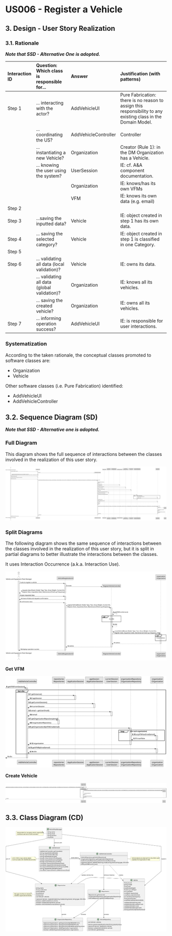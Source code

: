 # US006 - Register a Vehicle

## 3. Design - User Story Realization 

### 3.1. Rationale

_**Note that SSD - Alternative One is adopted.**_

| Interaction ID | Question: Which class is responsible for...   | Answer               | Justification (with patterns)                                                                                 |
|:---------------|:----------------------------------------------|:---------------------|:--------------------------------------------------------------------------------------------------------------|
| Step 1  		     | 	... interacting with the actor?              | AddVehicleUI         | Pure Fabrication: there is no reason to assign this responsibility to any existing class in the Domain Model. |
| 			  		        | 	... coordinating the US?                     | AddVehicleController | Controller                                                                                                    |
| 			  		        | 	... instantiating a new Vehicle?             | Organization         | Creator (Rule 1): in the DM Organization has a Vehicle.                                                       |
| 			  		        | ... knowing the user using the system?        | UserSession          | IE: cf. A&A component documentation.                                                                          |
| 			  		        | 							                                       | Organization         | IE: knows/has its own VFMs                                                                                    |
| 			  		        | 							                                       | VFM                  | IE: knows its own data (e.g. email)                                                                           |
| Step 2  		     | 							                                       |                      |                                                                                                               |
| Step 3  		     | 	...saving the inputted data?                 | Vehicle              | IE: object created in step 1 has its own data.                                                                |
| Step 4  		     | 	... saving the selected category?            | Vehicle              | IE: object created in step 1 is classified in one Category.                                                   |
| Step 5  		     | 							                                       |                      |                                                                                                               |              
| Step 6  		     | 	... validating all data (local validation)?  | Vehicle              | IE: owns its data.                                                                                            | 
| 			  		        | 	... validating all data (global validation)? | Organization         | IE: knows all its vehicles.                                                                                      | 
| 			  		        | 	... saving the created vehicle?                 | Organization         | IE: owns all its vehicles.                                                                                       | 
| Step 7  		     | 	... informing operation success?             | AddVehicleUI         | IE: is responsible for user interactions.                                                                     | 

### Systematization ##

According to the taken rationale, the conceptual classes promoted to software classes are: 

* Organization
* Vehicle

Other software classes (i.e. Pure Fabrication) identified: 

* AddVehicleUI  
* AddVehicleController


## 3.2. Sequence Diagram (SD)

_**Note that SSD - Alternative one is adopted.**_

### Full Diagram

This diagram shows the full sequence of interactions between the classes involved in the realization of this user story.

![Sequence Diagram - Full](svg/us006-sequence-diagram-full.svg)

### Split Diagrams

The following diagram shows the same sequence of interactions between the classes involved in the realization of this user story, but it is split in partial diagrams to better illustrate the interactions between the classes.

It uses Interaction Occurrence (a.k.a. Interaction Use).

![Sequence Diagram - split](svg/us006-sequence-diagram-split.svg)

**Get VFM**

![Sequence Diagram - Partial - Get VFM](svg/us006-sequence-diagram-partial-get-VFM.svg)

**Create Vehicle**

![Sequence Diagram - Partial - Create Vehicle](svg/us006-sequence-diagram-partial-create-vehicle.svg)

## 3.3. Class Diagram (CD)

![Class Diagram](svg/us006-class-diagram.svg)